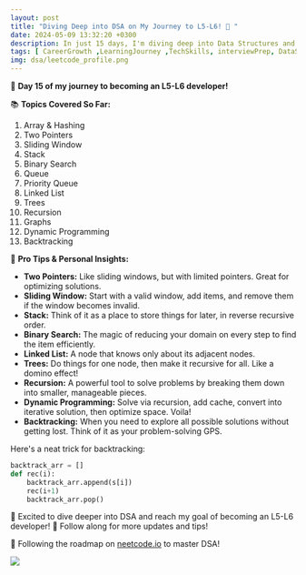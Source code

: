 ```yaml
---
layout: post
title: "Diving Deep into DSA on My Journey to L5-L6! 🚀 "
date: 2024-05-09 13:32:20 +0300
description: In just 15 days, I'm diving deep into Data Structures and Algorithms (DSA) on my journey to becoming an L5-L6 developer! Follow along for more updates and tips as I progress on this exciting journey! 💻🚀 # Add post description (optional)
tags: [ CareerGrowth ,LearningJourney ,TechSkills, interviewPrep, DataStructures, DSA, Algorithms, Programming]
img: dsa/leetcode_profile.png
---
```

🚀 **Day 15 of my journey to becoming an L5-L6 developer!**

📚 **Topics Covered So Far:**

1. Array & Hashing
2. Two Pointers
3. Sliding Window
4. Stack
5. Binary Search
6. Queue
7. Priority Queue
8. Linked List
9. Trees
10. Recursion
11. Graphs
12. Dynamic Programming
13. Backtracking

🎩 **Pro Tips & Personal Insights:**

- **Two Pointers:** Like sliding windows, but with limited pointers. Great for optimizing solutions.
- **Sliding Window:** Start with a valid window, add items, and remove them if the window becomes invalid.
- **Stack:** Think of it as a place to store things for later, in reverse recursive order.
- **Binary Search:** The magic of reducing your domain on every step to find the item efficiently.
- **Linked List:** A node that knows only about its adjacent nodes.
- **Trees:** Do things for one node, then make it recursive for all. Like a domino effect!
- **Recursion:** A powerful tool to solve problems by breaking them down into smaller, manageable pieces.
- **Dynamic Programming:** Solve via recursion, add cache, convert into iterative solution, then optimize space. Voila!
- **Backtracking:** When you need to explore all possible solutions without getting lost. Think of it as your problem-solving GPS.

Here's a neat trick for backtracking:
```python
backtrack_arr = []
def rec(i):
    backtrack_arr.append(s[i])
    rec(i+1)
    backtrack_arr.pop()
```
🚀 Excited to dive deeper into DSA and reach my goal of becoming an L5-L6 developer! 💪 Follow along for more updates and tips!

📖 Following the roadmap on [neetcode.io](https://neetcode.io) to master DSA!

![](/assets/img/dsa/neetcode_update_1.png)
